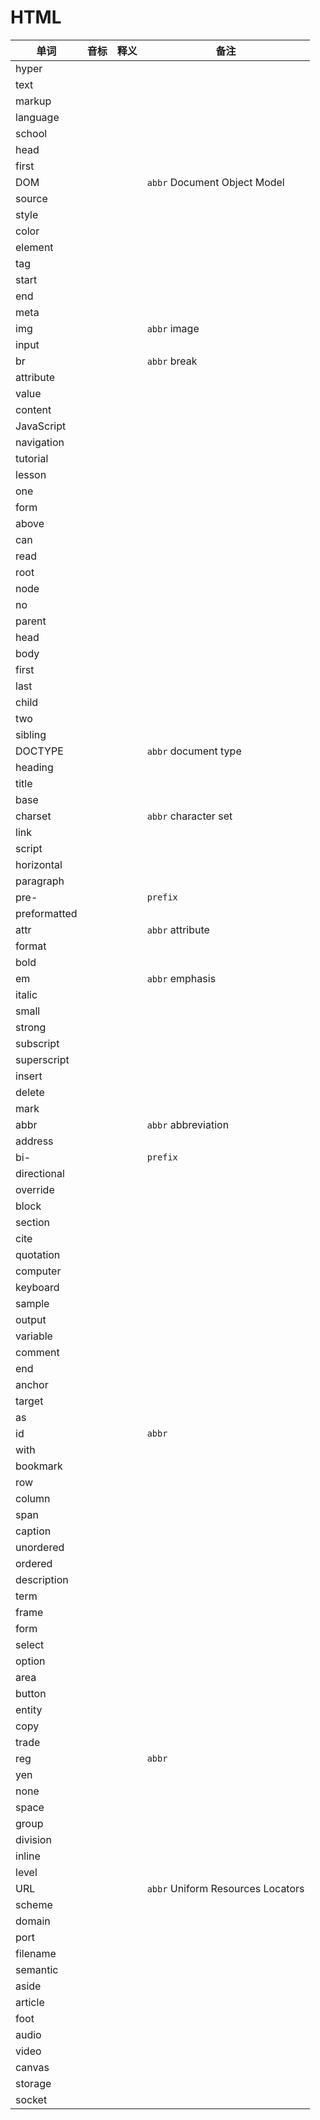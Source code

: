 # HTML

|单词|音标|释义|备注|
|---|---|---|---|
|hyper||||
|text||||
|markup||||
|language||||
|school||||
|head||||
|first||||
|DOM|||`abbr` Document Object Model|
|source||||
|style||||
|color||||
|element||||
|tag||||
|start||||
|end||||
|meta||||
|img|||`abbr` image|
|input||||
|br|||`abbr` break|
|attribute||||
|value||||
|content||||
|JavaScript||||
|navigation||||
|tutorial||||
|lesson||||
|one||||
|form||||
|above||||
|can||||
|read||||
|root||||
|node||||
|no||||
|parent||||
|head||||
|body||||
|first||||
|last||||
|child||||
|two||||
|sibling||||
|DOCTYPE|||`abbr` document type|
|heading||||
|title||||
|base||||
|charset|||`abbr` character set|
|link||||
|script||||
|horizontal||||
|paragraph||||
|pre-|||`prefix`|
|preformatted||||
|attr|||`abbr` attribute|
|format||||
|bold||||
|em|||`abbr` emphasis|
|italic||||
|small||||
|strong||||
|subscript||||
|superscript||||
|insert||||
|delete||||
|mark||||
|abbr|||`abbr` abbreviation|
|address||||
|bi-|||`prefix`|
|directional||||
|override||||
|block||||
|section||||
|cite||||
|quotation||||
|computer||||
|keyboard||||
|sample||||
|output||||
|variable||||
|comment||||
|end||||
|anchor||||
|target||||
|as||||
|id|||`abbr`|
|with||||
|bookmark||||
|row||||
|column||||
|span||||
|caption||||
|unordered||||
|ordered||||
|description||||
|term||||
|frame||||
|form||||
|select||||
|option||||
|area||||
|button||||
|entity||||
|copy||||
|trade||||
|reg|||`abbr`|
|yen||||
|none||||
|space||||
|group||||
|division||||
|inline||||
|level||||
|URL|||`abbr` Uniform Resources Locators|
|scheme||||
|domain||||
|port||||
|filename||||
|semantic||||
|aside||||
|article||||
|foot||||
|audio||||
|video||||
|canvas||||
|storage||||
|socket||||